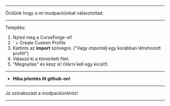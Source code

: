----------------------------------------------------------------------

Örülünk hogy a mi modpackünkat választottad.

----------------------------------------------------------------------

Telepítés:
1. Nyisd meg a CurseForge-ot!
2. ' + Create Custom Profile
3. Kattints az **import** szövegre. ("Vagy *importálj* egy korábban létrehozott profilt")
4. Válaszd ki a tömörített filet.
5. "Megnyitás" és kész is! (Várni kell egy kicsit!)

----------------------------------------------------------------------

- **Hiba jelentés itt github-on!**

----------------------------------------------------------------------

Jó szórakozást a modpackünkhöz!

----------------------------------------------------------------------
